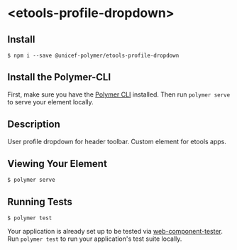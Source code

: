 # \<etools-profile-dropdown\>

## Install
`$ npm i --save @unicef-polymer/etools-profile-dropdown`

## Install the Polymer-CLI
First, make sure you have the [Polymer CLI](https://www.npmjs.com/package/polymer-cli) installed. Then run `polymer serve` to serve your element locally.

## Description
User profile dropdown for header toolbar. 
Custom element for etools apps.

## Viewing Your Element

```
$ polymer serve
```

## Running Tests

```
$ polymer test
```

Your application is already set up to be tested via [web-component-tester](https://github.com/Polymer/web-component-tester). Run `polymer test` to run your application's test suite locally.
